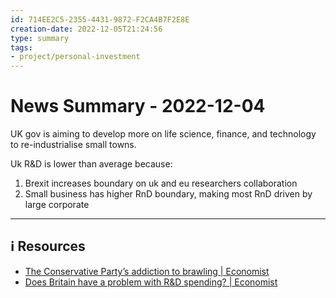 ```yaml
---
id: 714EE2C5-2355-4431-9872-F2CA4B7F2E8E
creation-date: 2022-12-05T21:24:56 
type: summary
tags: 
- project/personal-investment
---
```


# News Summary - 2022-12-04 


UK gov is aiming to develop more on life science, finance, and technology to re-industrialise small towns.  
  
Uk R&D is lower than average because:  
1. Brexit increases boundary on uk and eu researchers collaboration  
2. Small business has higher RnD boundary, making most RnD driven by large corporate

---
## ℹ️ Resources
- [The Conservative Party’s addiction to brawling | Economist](https://www.economist.com/britain/2022/12/01/the-conservative-partys-addiction-to-brawling)
- [Does Britain have a problem with R&D spending? | Economist](https://www.economist.com/britain/2022/12/01/does-britain-have-a-problem-with-r-and-d-spending)